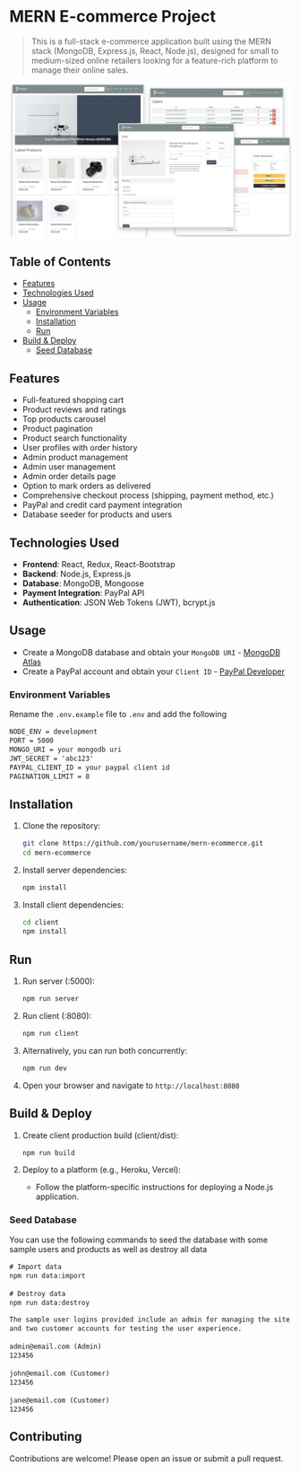 # MERN E-commerce Project

> This is a full-stack e-commerce application built using the MERN stack (MongoDB, Express.js, React, Node.js), designed for small to medium-sized online retailers looking for a feature-rich platform to manage their online sales.

<img src="./client/public/images/screens.png">

## Table of Contents

- [Features](#features)
- [Technologies Used](#technologies-used)
- [Usage](#usage)
  - [Environment Variables](#environment-variables)
  - [Installation](#installation)
  - [Run](#run)
- [Build & Deploy](#build--deploy)
  - [Seed Database](#seed-database)

## Features

- Full-featured shopping cart
- Product reviews and ratings
- Top products carousel
- Product pagination
- Product search functionality
- User profiles with order history
- Admin product management
- Admin user management
- Admin order details page
- Option to mark orders as delivered
- Comprehensive checkout process (shipping, payment method, etc.)
- PayPal and credit card payment integration
- Database seeder for products and users

## Technologies Used

- **Frontend**: React, Redux, React-Bootstrap
- **Backend**: Node.js, Express.js
- **Database**: MongoDB, Mongoose
- **Payment Integration**: PayPal API
- **Authentication**: JSON Web Tokens (JWT), bcrypt.js

## Usage

- Create a MongoDB database and obtain your `MongoDB URI` - [MongoDB Atlas](https://www.mongodb.com/cloud/atlas/register)
- Create a PayPal account and obtain your `Client ID` - [PayPal Developer](https://developer.paypal.com/)

### Environment Variables

Rename the `.env.example` file to `.env` and add the following

```
NODE_ENV = development
PORT = 5000
MONGO_URI = your mongodb uri
JWT_SECRET = 'abc123'
PAYPAL_CLIENT_ID = your paypal client id
PAGINATION_LIMIT = 8
```

## Installation

1. Clone the repository:
    ```bash
    git clone https://github.com/yourusername/mern-ecommerce.git
    cd mern-ecommerce
    ```

2. Install server dependencies:
    ```bash
    npm install
    ```

3. Install client dependencies:
    ```bash
    cd client
    npm install
    ```

## Run

1. Run server (:5000):
    ```bash
    npm run server
    ```

2. Run client (:8080):
    ```bash
    npm run client
    ```

3. Alternatively, you can run both concurrently:
    ```bash
    npm run dev
    ```

4. Open your browser and navigate to `http://localhost:8080`

## Build & Deploy

1. Create client production build (client/dist):
    ```bash
    npm run build
    ```

2. Deploy to a platform (e.g., Heroku, Vercel):
    - Follow the platform-specific instructions for deploying a Node.js application.

### Seed Database

You can use the following commands to seed the database with some sample users and products as well as destroy all data

```
# Import data
npm run data:import

# Destroy data
npm run data:destroy
```

```
The sample user logins provided include an admin for managing the site and two customer accounts for testing the user experience.

admin@email.com (Admin)
123456

john@email.com (Customer)
123456

jane@email.com (Customer)
123456
```

## Contributing

Contributions are welcome! Please open an issue or submit a pull request.
